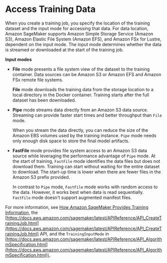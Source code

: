 # Access Training Data<a name="model-access-training-data"></a>

When you create a training job, you specify the location of the training dataset and the input mode for accessing that data\. For data location, Amazon SageMaker supports Amazon Simple Storage Service \(Amazon S3\), Amazon Elastic File System \(Amazon EFS\), and Amazon FSx for Lustre, dependent on the input mode\. The input mode determines whether the data is streamed or downloaded at the start of the training job\.

**Input modes**
+ **File** mode presents a file system view of the dataset to the training container\. Data sources can be Amazon S3 or Amazon EFS and Amazon FSx remote file systems\.

  **File** mode downloads the training data from the storage location to a local directory in the Docker container\. Training starts after the full dataset has been downloaded\.
+ **Pipe** mode streams data directly from an Amazon S3 data source\. Streaming can provide faster start times and better throughput than `File` mode\.

  When you stream the data directly, you can reduce the size of the Amazon EBS volumes used by the training instance\. `Pipe` mode needs only enough disk space to store the final model artifacts\.
+ **FastFile** mode provides file system access to an Amazon S3 data source while leveraging the performance advantage of `Pipe` mode\. At the start of training, `FastFile` mode identifies the data files but does not download them\. Training can start without waiting for the entire dataset to download\. The start\-up time is lower when there are fewer files in the Amazon S3 prefix provided\.

  In contrast to `Pipe` mode, `FastFile` mode works with random access to the data\. However, it works best when data is read sequentially\. `FastFile` mode doesn't support augmented manifest files\.

For more information, see [How Amazon SageMaker Provides Training Information](your-algorithms-training-algo-running-container.md), the [https://docs.aws.amazon.com/sagemaker/latest/APIReference/API_CreateTrainingJob.html](https://docs.aws.amazon.com/sagemaker/latest/APIReference/API_CreateTrainingJob.html) API, and the `TrainingInputMode` in [https://docs.aws.amazon.com/sagemaker/latest/APIReference/API_AlgorithmSpecification.html](https://docs.aws.amazon.com/sagemaker/latest/APIReference/API_AlgorithmSpecification.html)\.